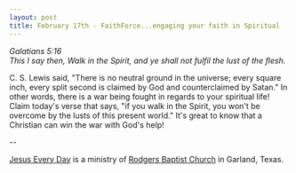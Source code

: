 ```yaml
---
layout: post
title: February 17th - FaithForce...engaging your faith in Spiritual
---
```


_Galatians 5:16  
This I say then, Walk in the Spirit, and ye shall not fulfil the
lust of the flesh._

C. S. Lewis said, "There is no neutral ground in the universe;
every square inch, every split second is claimed by God and
counterclaimed by Satan." In other words, there is a war being fought
in regards to your spiritual life! Claim today's verse that says, "if
you walk in the Spirit, you won't be overcome by the lusts of this
present world." It's great to know that a Christian can win the war
with God's help!

 --

<a href=http://jesuseveryday.net>Jesus Every Day</a> is a ministry of <a href=http://rodgersbaptist.net>Rodgers Baptist Church</a> in Garland, Texas.
